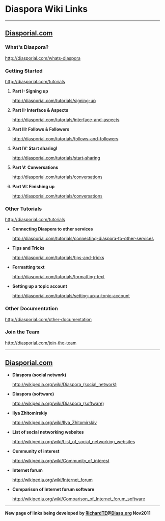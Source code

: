 # Diaspora Wiki Links 
    
---------------------
    
## [Diasporial.com](http://Diasporial.com)
### What's Diaspora?
http://diasporial.com/whats-diaspora

### Getting Started
http://diasporial.com/tutorials

1. **Part I: Signing up**

    http://diasporial.com/tutorials/signing-up

2. **Part II: Interface & Aspects**

    http://diasporial.com/tutorials/interface-and-aspects

3. **Part III: Follows & Followers**

    http://diasporial.com/tutorials/follows-and-followers

4. **Part IV: Start sharing!**

    http://diasporial.com/tutorials/start-sharing

5. **Part V: Conversations**

    http://diasporial.com/tutorials/conversations

6. **Part VI: Finishing up**

    http://diasporial.com/tutorials/conversations

### Other Tutorials
http://diasporial.com/tutorials

- **Connecting Diaspora to other services**

    http://diasporial.com/tutorials/connecting-diaspora-to-other-services

- **Tips and Tricks**

    http://diasporial.com/tutorials/tips-and-tricks

- **Formatting text**

    http://diasporial.com/tutorials/formatting-text

- **Setting up a topic account**

    http://diasporial.com/tutorials/setting-up-a-topic-account

### Other Documentation
http://diasporial.com/other-documentation

### Join the Team
http://diasporial.com/join-the-team
     
     
---------------------
         
## [Diasporial.com](http://Diasporial.com)
    
- **Diaspora (social network)**

    http://wikipedia.org/wiki/Diaspora_(social_network)

- **Diaspora (software)**

    http://wikipedia.org/wiki/Diaspora_(software)

- **Ilya Zhitomirskiy**

    http://wikipedia.org/wiki/Ilya_Zhitomirskiy

- **List of social networking websites**

    http://wikipedia.org/wiki/List_of_social_networking_websites

- **Community of interest**

    http://wikipedia.org/wiki/Community_of_interest

- **Internet forum**

    http://wikipedia.org/wiki/Internet_forum

- **Comparison of Internet forum software**

    http://wikipedia.org/wiki/Comparison_of_Internet_forum_software
   
---------------------
    
**New page of links being developed by RichardTE@Diasp.org Nov2011**







